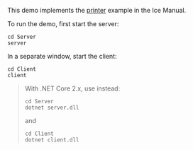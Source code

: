 This demo implements the [printer][1] example in the Ice Manual.

To run the demo, first start the server:
```
cd Server
server
```

In a separate window, start the client:
```
cd Client
client
```

> With .NET Core 2.x, use instead:
> ```
> cd Server
> dotnet server.dll
> ```
> and
> ```
> cd Client
> dotnet client.dll
> ```

[1]: https://doc.zeroc.com/ice/4.0/hello-world-application/writing-an-ice-application-with-c-sharp
